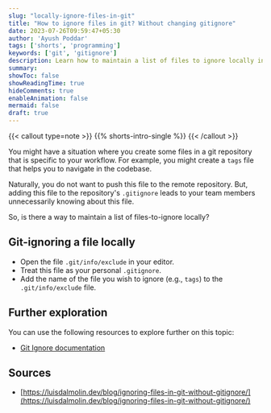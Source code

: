 ```yaml
---
slug: "locally-ignore-files-in-git"
title: "How to ignore files in git? Without changing gitignore"
date: 2023-07-26T09:59:47+05:30
author: 'Ayush Poddar'
tags: ['shorts', 'programming']
keywords: ['git', 'gitignore']
description: Learn how to maintain a list of files to ignore locally in git and keep your workflow-specific files to yourself.
summary:
showToc: false
showReadingTime: true
hideComments: true
enableAnimation: false
mermaid: false
draft: true
---
```


{{< callout type=note >}}
    {{% shorts-intro-single %}}
{{< /callout >}}

You might have a situation where you create some files in a git repository that is specific to your
workflow. For example, you might create a `tags` file that helps you to navigate in the codebase.

Naturally, you do not want to push this file to the remote repository. But, adding this file
to the repository's `.gitignore` leads to your team members unnecessarily knowing about this file.

So, is there a way to maintain a list of files-to-ignore locally?

## Git-ignoring a file locally
- Open the file `.git/info/exclude` in your editor.
- Treat this file as your personal `.gitignore`.
- Add the name of the file you wish to ignore (e.g., `tags`) to the `.git/info/exclude` file.

## Further exploration
You can use the following resources to explore further on this topic:
- [Git Ignore documentation](https://git-scm.com/docs/gitignore#:~:text=should%20go%20into%20the%20%24GIT_DIR/info/exclude%20file)

## Sources
- [https://luisdalmolin.dev/blog/ignoring-files-in-git-without-gitignore/](https://luisdalmolin.dev/blog/ignoring-files-in-git-without-gitignore/)

